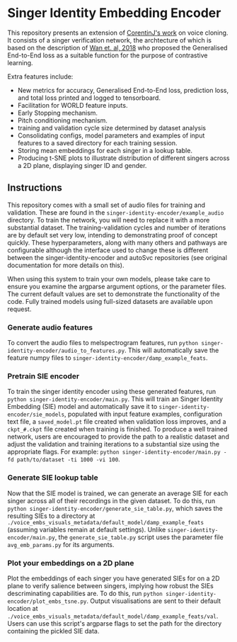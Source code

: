 # Singer Identity Embedding Encoder

This repository presents an extension of [CorentinJ's work](https://github.com/CorentinJ/Real-Time-Voice-Cloning/tree/master/encoder) on voice cloning. It consists of a singer verification network, the archtecture of which is based on the description of [Wan et. al, 2018](https://ieeexplore.ieee.org/document/8462665) who proposed the Generalised End-to-End loss as a suitable function for the purpose of contrastive learning.

Extra features include:

- New metrics for accuracy, Generalised End-to-End loss, prediction loss, and total loss printed and logged to tensorboard.
- Facilitation for WORLD feature inputs.
- Early Stopping mechanism.
- Pitch conditioning mechanism.
- training and validation cycle size determined by dataset analysis
- Consolidating configs, model parameters and examples of input features to a saved directory for each training session.
- Storing mean embeddings for each singer in a lookup table.
- Producing t-SNE plots to illustrate distribution of different singers across a 2D plane, displaying singer ID and gender.

## Instructions

This repository comes with a small set of audio files for training and validation. These are found in the ```singer-identity-encoder/example_audio``` directory. To train the network, you will need to replace it with a more substantial dataset. The training-validation cycles and number of iterations are by default set very low, intending to demonstrating proof of concept quickly. These hyperparameters, along with many others and pathways are configurable although the interface used to change these is different between the singer-identity-encoder and autoSvc repositories (see original documentation for more details on this).

When using this system to train your own models, please take care to ensure you examine the argparse argument options, or the parameter files. The current default values are set to demonstrate the functionality of the code. Fully trained models using full-sized datasets are available upon request.

### Generate audio features

To convert the audio files to melspectrogram features, run ```python singer-identity-encoder/audio_to_features.py```. This will automatically save the feature numpy files to ```singer-identity-encoder/damp_example_feats```.

### Pretrain SIE encoder

To train the singer identity encoder using these generated features, run ```python singer-identity-encoder/main.py```. This will train an Singer Identity Embedding (SIE) model and automatically save it to ```singer-identity-encoder/sie_models```, populated with input feature examples, configuration text file, a ```saved_model.pt``` file created when validation loss improves, and a ```ckpt_#.ckpt``` file created when training is finished. To produce a well trained network, users are encouraged to provide the path to a realistic dataset and adjust the validation and training iterations to a substantial size using the appropriate flags. For example: ```python singer-identity-encoder/main.py -fd path/to/dataset -ti 1000 -vi 100```.

### Generate SIE lookup table

Now that the SIE model is trained, we can generate an average SIE for each singer across all of their recordings in the given dataset. To do this, run ```python singer-identity-encoder/generate_sie_table.py```, which saves the resulting SIEs to a directory at ```./voice_embs_visuals_metadata/default_model/damp_example_feats``` (assuming variables remain at default settings). Unlike ```singer-identity-encoder/main.py```, the ```generate_sie_table.py``` script uses the parameter file ```avg_emb_params.py``` for its arguments.

### Plot your embeddings on a 2D plane

Plot the embeddings of each singer you have generated SIEs for on a 2D plane to verify salience between singers, implying how robust the SIEs descriminating capabilities are. To do this, run ```python singer-identity-encoder/plot_embs_tsne.py```. Output visualisations are sent to their default location at ```./voice_embs_visuals_metadata/default_model/damp_example_feats/val```. Users can use this script's argparse flags to set the path for the directory containing the pickled SIE data.